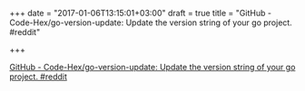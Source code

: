 +++
date = "2017-01-06T13:15:01+03:00"
draft = true
title = "GitHub - Code-Hex/go-version-update: Update the version string of your go project.  #reddit"

+++

<p><a href="https://t.co/uTDpYfydz5">GitHub - Code-Hex/go-version-update: Update the version string of your go project.  #reddit</a></p>

